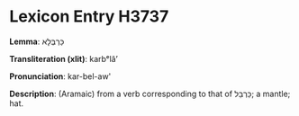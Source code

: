 # Lexicon Entry H3737

**Lemma**: כַּרְבְּלָא

**Transliteration (xlit)**: karbᵉlâʼ

**Pronunciation**: kar-bel-aw'

**Description**:
(Aramaic) from a verb corresponding to that of כַּרְבֵּל; a mantle; hat.

